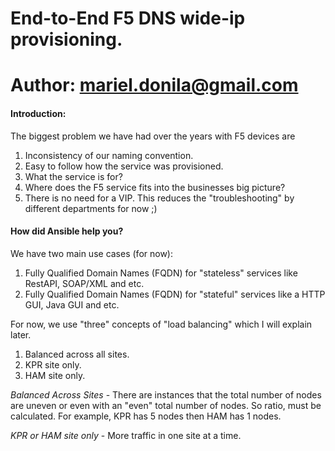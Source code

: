 # End-to-End F5 DNS wide-ip provisioning.
# Author: mariel.donila@gmail.com


#### Introduction: 
The biggest problem we have had over the years with F5 devices are 
1. Inconsistency of our naming convention.
2. Easy to follow how the service was provisioned.
3. What the service is for?
4. Where does the F5 service fits into the businesses big picture?
5. There is no need for a VIP. This reduces the "troubleshooting" by different departments for now ;)

#### How did Ansible help you?
We have two main use cases (for now):
1. Fully Qualified Domain Names (FQDN) for "stateless" services like RestAPI, SOAP/XML and etc.
2. Fully Qualified Domain Names (FQDN) for "stateful" services like a HTTP GUI, Java GUI and etc.

For now, we use "three" concepts of "load balancing" which I will explain later.
1. Balanced across all sites.
2. KPR site only.
3. HAM site only.

*Balanced Across Sites* - There are instances that the total number of nodes are uneven or even with an "even" total number of nodes. So ratio, must be calculated. For example, KPR has 5 nodes then HAM has 1 nodes.

*KPR or HAM site only* - More traffic in one site at a time. 

[logo]: images/setup.PNG "Logo Title Text 2"
